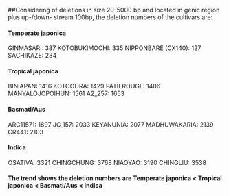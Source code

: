 ##Considering of deletions in size 20-5000 bp and located in genic region plus up-/down- stream 100bp, the deletion numbers of the cultivars are:

#### Temperate japonica
GINMASARI: 387
KOTOBUKIMOCHI: 335
NIPPONBARE (CX140): 127
SACHIKAZE: 234

#### Tropical japonica
BINIAPAN: 1416
KOTOOURA: 1429
PATIEROUGE: 1406
MANYALOJOPOIHUN: 1561
A2_257: 1653

#### Basmati/Aus
ARC11571: 1897
JC_157: 2033
KEYANUNIA: 2077
MADHUWAKARIA: 2139
CR441: 2103

#### Indica
OSATIVA: 3321
CHINGCHUNG: 3768
NIAOYAO: 3190
CHINGLIU: 3538

#### The trend shows the deletion numbers are Temperate japonica < Tropical japonica < Basmati/Aus < Indica

